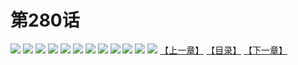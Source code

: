 # 第280话
![](https://mao.mhtupian.com/uploads/img/7563/339340/001.jpg)
![](https://mao.mhtupian.com/uploads/img/7563/339340/002.jpg)
![](https://mao.mhtupian.com/uploads/img/7563/339340/003.jpg)
![](https://mao.mhtupian.com/uploads/img/7563/339340/004.jpg)
![](https://mao.mhtupian.com/uploads/img/7563/339340/005.jpg)
![](https://mao.mhtupian.com/uploads/img/7563/339340/006.jpg)
![](https://mao.mhtupian.com/uploads/img/7563/339340/007.jpg)
![](https://mao.mhtupian.com/uploads/img/7563/339340/008.jpg)
![](https://mao.mhtupian.com/uploads/img/7563/339340/009.jpg)
![](https://mao.mhtupian.com/uploads/img/7563/339340/010.jpg)
![](https://mao.mhtupian.com/uploads/img/7563/339340/011.jpg)
![](https://mao.mhtupian.com/uploads/img/7563/339340/012.jpg)
[【上一章】](./2.md)
[【目录】](./README.md)
[【下一章】](./4.md)
